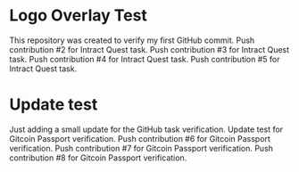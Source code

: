 # Logo Overlay Test
This repository was created to verify my first GitHub commit.
Push contribution #2 for Intract Quest task.
Push contribution #3 for Intract Quest task.
Push contribution #4 for Intract Quest task.
Push contribution #5 for Intract Quest task.
# Update test
Just adding a small update for the GitHub task verification.
Update test for Gitcoin Passport verification.
Push contribution #6 for Gitcoin Passport verification.
Push contribution #7 for Gitcoin Passport verification.
Push contribution #8 for Gitcoin Passport verification.
